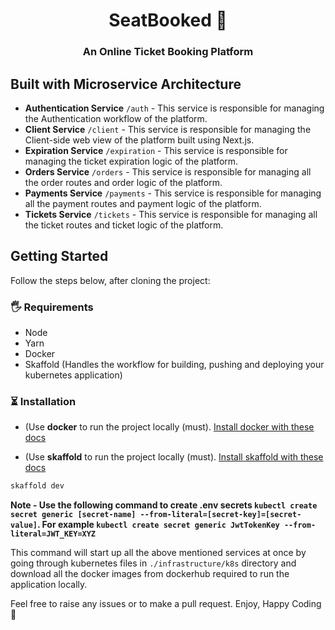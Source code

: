 <h1 align="center">SeatBooked 💺</h1>
<h3 align="center">An Online Ticket Booking Platform</h3>

## Built with Microservice Architecture

- **Authentication Service** `/auth` - This service is responsible for managing the Authentication workflow of the platform.
- **Client Service** `/client` - This service is responsible for managing the Client-side web view of the platform built using Next.js.
- **Expiration Service** `/expiration` - This service is responsible for managing the ticket expiration logic of the platform.
- **Orders Service** `/orders` - This service is responsible for managing all the order routes and order logic of the platform.
- **Payments Service** `/payments` - This service is responsible for managing all the payment routes and payment logic of the platform.
- **Tickets Service** `/tickets` - This service is responsible for managing all the ticket routes and ticket logic of the platform.

## Getting Started

Follow the steps below, after cloning the project:

### 🖐 Requirements

- Node
- Yarn
- Docker
- Skaffold (Handles the workflow for building, pushing and deploying your kubernetes application)

### ⏳ Installation

- (Use **docker** to run the project locally (must). [Install docker with these docs](https://docs.docker.com/engine/install/)

- (Use **skaffold** to run the project locally (must). [Install skaffold with these docs](https://skaffold.dev/docs/install/)

```bash
skaffold dev
```

**Note - Use the following command to create .env secrets `kubectl create secret generic [secret-name] --from-literal=[secret-key]=[secret-value]`. For example `kubectl create secret generic JwtTokenKey --from-literal=JWT_KEY=XYZ`**

This command will start up all the above mentioned services at once by going through kubernetes files in `./infrastructure/k8s` directory and download all the docker images from dockerhub required to run the application locally.

Feel free to raise any issues or to make a pull request.
Enjoy, Happy Coding 🎉
